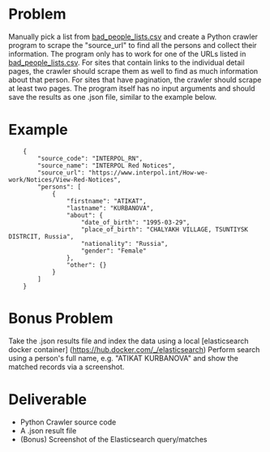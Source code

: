 # Problem
Manually pick a list from [bad_people_lists.csv](bad_people_lists.csv) and create a Python crawler program to scrape the "source_url" to find all the persons and collect their information. The program only has to work for one of the URLs listed in [bad_people_lists.csv](bad_people_lists.csv).
For sites that contain links to the individual detail pages, the crawler should scrape them as well to find as much information about that person.
For sites that have pagination, the crawler should scrape at least two pages.
The program itself has no input arguments and should save the results as one .json file, similar to the example below.


# Example

        {
            "source_code": "INTERPOL_RN",
            "source_name": "INTERPOL Red Notices",
            "source_url": "https://www.interpol.int/How-we-work/Notices/View-Red-Notices",
            "persons": [
                {
                    "firstname": "ATIKAT",
                    "lastname": "KURBANOVA",
                    "about": {
                        "date_of_birth": "1995-03-29",
                        "place_of_birth": "CHALYAKH VILLAGE, TSUNTIYSK DISTRCIT, Russia",
                        "nationality": "Russia",
                        "gender": "Female"
                    },
                    "other": {}
                }
            ]
        }
        
# Bonus Problem
Take the .json results file and index the data using a local [elasticsearch docker container] (https://hub.docker.com/_/elasticsearch)
Perform search using a person's full name, e.g. "ATIKAT KURBANOVA" and show the matched records via a screenshot.

# Deliverable
- Python Crawler source code
- A .json result file
- (Bonus) Screenshot of the Elasticsearch query/matches